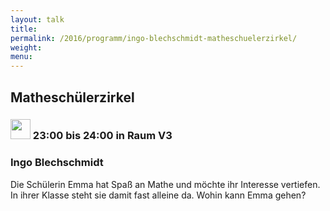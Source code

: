 ```yaml
---
layout: talk
title:
permalink: /2016/programm/ingo-blechschmidt-matheschuelerzirkel/
weight:
menu:
---
```

## Matheschülerzirkel

### <img height = "32" src="../../../images/lightning.svg"> 23:00 bis 24:00 in Raum V3

### Ingo Blechschmidt

Die Schülerin Emma hat Spaß an Mathe und möchte ihr Interesse vertiefen. In ihrer Klasse steht sie damit fast alleine da. Wohin kann Emma gehen?

